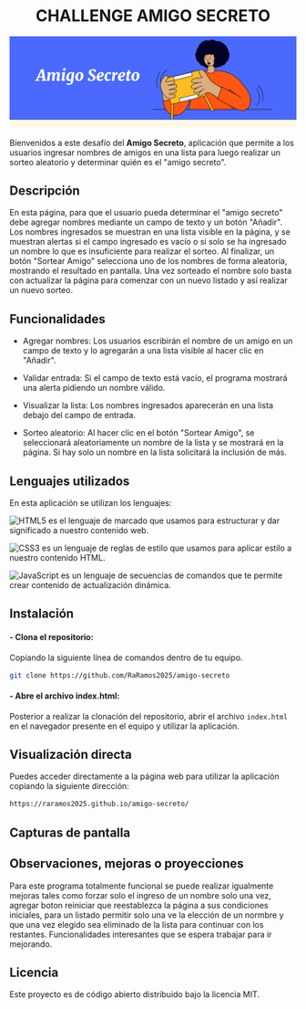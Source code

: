 <h1 align="center"> CHALLENGE AMIGO SECRETO </h1>

![Imagen challenge Alura Latam](https://github.com/RaRamos2025/amigo-secreto/blob/main/assets/Challenge.png)

Bienvenidos a este desafío del **Amigo Secreto**, aplicación que permite a los usuarios ingresar nombres de amigos en una lista para luego realizar un sorteo aleatorio y determinar quién es el "amigo secreto".

## Descripción

En esta página, para que el usuario pueda determinar el "amigo secreto" debe agregar nombres mediante un campo de texto y un botón "Añadir". Los nombres ingresados se muestran en una lista visible en la página, y se muestran alertas si el campo ingresado es vacío o si solo se ha ingresado un nombre lo que es insuficiente para realizar el sorteo. Al finalizar, un botón "Sortear Amigo" selecciona uno de los nombres de forma aleatoria, mostrando el resultado en pantalla.
Una vez sorteado el nombre solo basta con actualizar la página para comenzar con un nuevo listado y así realizar un nuevo sorteo.

## Funcionalidades

- Agregar nombres: Los usuarios escribirán el nombre de un amigo en un campo de texto y lo agregarán a una lista visible al hacer clic en "Añadir".

- Validar entrada: Si el campo de texto está vacío, el programa mostrará una alerta pidiendo un nombre válido.

- Visualizar la lista: Los nombres ingresados aparecerán en una lista debajo del campo de entrada.

- Sorteo aleatorio: Al hacer clic en el botón "Sortear Amigo", se seleccionará aleatoriamente un nombre de la lista y se mostrará en la página. Si hay solo un nombre en la lista solicitará la inclusión de más.

## Lenguajes utilizados

En esta aplicación se utilizan los lenguajes:

![HTML5](https://img.shields.io/badge/html5-%23E34F26.svg?style=for-the-badge&logo=html5&logoColor=white)   es el lenguaje de marcado que usamos para estructurar y dar significado a nuestro contenido web.

![CSS3](https://img.shields.io/badge/css3-%231572B6.svg?style=for-the-badge&logo=css3&logoColor=white)   es un lenguaje de reglas de estilo que usamos para aplicar estilo a nuestro contenido HTML.

![JavaScript](https://img.shields.io/badge/javascript-%23323330.svg?style=for-the-badge&logo=javascript&logoColor=%23F7DF1E)   es un lenguaje de secuencias de comandos que te permite crear contenido de actualización dinámica.

## Instalación

#### - Clona el repositorio:
Copiando la siguiente línea de comandos dentro de tu equipo.
```bash
git clone https://github.com/RaRamos2025/amigo-secreto
```

#### - Abre el archivo index.html:
Posterior a realizar la clonación del repositorio, abrir el archivo `index.html` en el navegador presente en el equipo y utilizar la aplicación.

## Visualización directa
Puedes acceder directamente a la página web para utilizar la aplicación copiando la siguiente dirección:
```bash
https://raramos2025.github.io/amigo-secreto/
```

## Capturas de pantalla

## Observaciones, mejoras o proyecciones
Para este programa totalmente funcional se puede realizar igualmente mejoras tales como forzar solo el ingreso de un nombre solo una vez, agregar boton reiniciar que reestablezca la página a sus condiciones iniciales, para un listado permitir solo una ve la elección de un normbre y que una vez elegido sea eliminado de la lista para continuar con los restantes.
Funcionalidades interesantes que se espera trabajar para ir mejorando.

## Licencia

Este proyecto es de código abierto distribuido bajo la licencia MIT.

